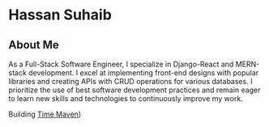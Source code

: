 # Hassan Suhaib

## About Me

As a Full-Stack Software Engineer, I specialize in Django-React and MERN-stack development. I excel at implementing front-end designs with popular libraries and creating APIs with CRUD operations for various databases. I prioritize the use of best software development practices and remain eager to learn new skills and technologies to continuously improve my work.

Building [Time Maven](https://timemaven.live/))
